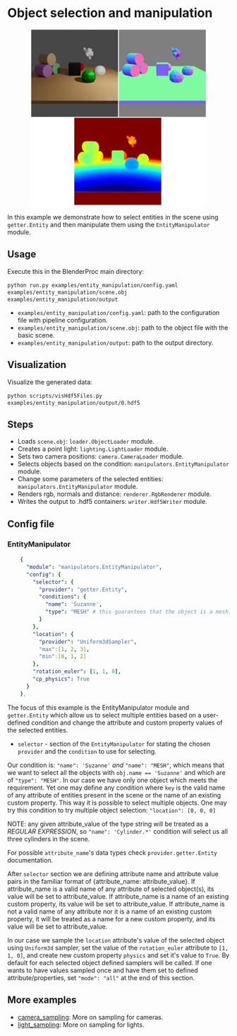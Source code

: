# Object selection and manipulation

<p align="center">
<img src="rendering.jpg" alt="Front readme image" width=400>
</p>

In this example we demonstrate how to select entities in the scene using `getter.Entity` and then manipulate them using the `EntityManipulator` module.

## Usage

Execute this in the BlenderProc main directory:

```
python run.py examples/entity_manipulation/config.yaml examples/entity_manipulation/scene.obj examples/entity_manipulation/output
```

* `examples/entity_manipulation/config.yaml`: path to the configuration file with pipeline configuration.
* `examples/entity_manipulation/scene.obj`: path to the object file with the basic scene.
* `examples/entity_manipulation/output`: path to the output directory.

## Visualization

Visualize the generated data:

```
python scripts/visHdf5Files.py examples/entity_manipulation/output/0.hdf5
```

## Steps

* Loads `scene.obj`: `loader.ObjectLoader` module.
* Creates a point light: `lighting.LightLoader` module.
* Sets two camera positions: `camera.CameraLoader` module.
* Selects objects based on the condition: `manipulators.EntityManipulator` module.
* Change some parameters of the selected entities: `manipulators.EntityManipulator` module.
* Renders rgb, normals and distance: `renderer.RgbRenderer` module.
* Writes the output to .hdf5 containers: `writer.Hdf5Writer` module.

## Config file

### EntityManipulator

```yaml
    {
      "module": "manipulators.EntityManipulator",
      "config": {
        "selector": {
          "provider": "getter.Entity",
          "conditions": {
            "name": 'Suzanne',
            "type": "MESH" # this guarantees that the object is a mesh, and not for example a camera
          }
        },
        "location": {
          "provider": "Uniform3dSampler",
          "max":[1, 2, 3],
          "min":[0, 1, 2]
        },
        "rotation_euler": [1, 1, 0],
        "cp_physics": True
      }
    },
```

The focus of this example is the EntityManipulator module and `getter.Entity` which allow us to select multiple entities based on a user-defined condition and change the attribute and custom property values of the selected entities.
* `selector` - section of the `EntityManipulator` for stating the chosen `provider` and the `condition` to use for selecting.

Our condition is: `"name": 'Suzanne'` *and* `"name": "MESH"`, which means that we want to select all the objects with `obj.name == 'Suzanne'` and which are of `"type": "MESH"`. In our case we have only one object which meets the requirement.
Yet one may define any condition where `key` is the valid name of any attribute of entities present in the scene or the name of an existing custom property.
This way it is possible to select multiple objects. One may try this condition to try multiple object selection: `"location": [0, 0, 0]`

NOTE: any given attribute_value of the type string will be treated as a *REGULAR EXPRESSION*, so `"name": 'Cylinder.*'` condition will select us all three cylinders in the scene.

For possible `attribute_name`'s data types check `provider.getter.Entity` documentation.

After `selector` section we are defining attribute name and attribute value pairs in the familiar format of {attribute_name: attribute_value}.
If attribute_name is a valid name of any attribute of selected object(s), its value will be set to attribute_value.
If attribute_name is a name of an existing custom property, its value will be set to attribute_value.
If attribute_name is not a valid name of any attribute nor it is a name of an existing custom property, it will be treated as a name for a new custom property, and its value will be set to attribute_value.

In our case we sample the `location` attribute's value of the selected object using `Uniform3d` sampler, set the value of the `rotation_euler` attribute to `[1, 1, 0]`, and create new custom property `physics` and set it's value to `True`.
By default for each selected object defined samplers will be called. 
If one wants to have values sampled once and have them set to defined attribute/properties, set `"mode": "all"` at the end of this section. 

## More examples

* [camera_sampling](../camera_sampling): More on sampling for cameras.
* [light_sampling](../light_sampling): More on sampling for lights.
